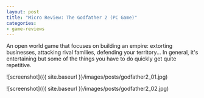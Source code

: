 ```yaml
---
layout: post
title: "Micro Review: The Godfather 2 (PC Game)"
categories:
- game-reviews
---
```



An open world game that focuses on building an empire: extorting businesses, attacking rival families, defending your territory... In general, it's entertaining but some of the things you have to do quickly get quite repetitive.


![screenshot]({{ site.baseurl }}/images/posts/godfather2_01.jpg)

![screenshot]({{ site.baseurl }}/images/posts/godfather2_02.jpg)

